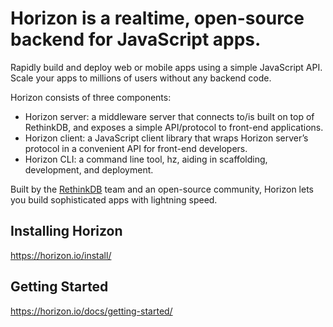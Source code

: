 # **Horizon** is a realtime, open-source backend for JavaScript apps.

Rapidly build and deploy web or mobile apps using a simple JavaScript API. Scale your apps to millions of users without any backend code.

Horizon consists of three components:

* Horizon server: a middleware server that connects to/is built on top of RethinkDB, and exposes a simple API/protocol to front-end applications.
* Horizon client: a JavaScript client library that wraps Horizon server’s protocol in a convenient API for front-end developers.
* Horizon CLI: a command line tool, hz, aiding in scaffolding, development, and deployment.

Built by the [RethinkDB](https://rethinkdb.com) team and an open-source community, Horizon lets you build sophisticated apps with lightning speed.

## Installing Horizon 

https://horizon.io/install/

## Getting Started

https://horizon.io/docs/getting-started/


